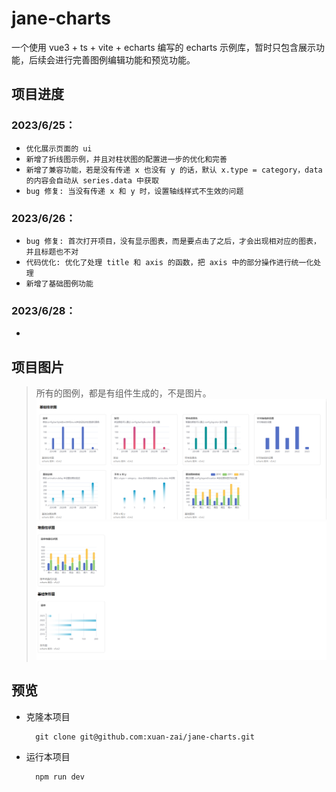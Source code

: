 # jane-charts

一个使用 vue3 + ts + vite + echarts 编写的 echarts 示例库，暂时只包含展示功能，后续会进行完善图例编辑功能和预览功能。

## 项目进度
### 2023/6/25：
  - `优化展示页面的 ui`
  - `新增了折线图示例，并且对柱状图的配置进一步的优化和完善`
  - `新增了兼容功能，若是没有传递 x 也没有 y 的话，默认 x.type = category，data 的内容会自动从 series.data 中获取`
  - `bug 修复: 当没有传递 x 和 y 时，设置轴线样式不生效的问题`
### 2023/6/26：
  - `bug 修复: 首次打开项目，没有显示图表，而是要点击了之后，才会出现相对应的图表，并且标题也不对`
  - `代码优化: 优化了处理 title 和 axis 的函数，把 axis 中的部分操作进行统一化处理`
  - `新增了基础图例功能`
### 2023/6/28：
  - 

## 项目图片
> 所有的图例，都是有组件生成的，不是图片。
![Alt text](image.png)
![Alt text](image-1.png)
## 预览

- 克隆本项目
  ```
    git clone git@github.com:xuan-zai/jane-charts.git
  ```
  
- 运行本项目
  ```
    npm run dev
  ```